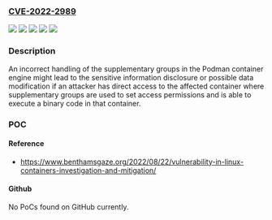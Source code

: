 ### [CVE-2022-2989](https://cve.mitre.org/cgi-bin/cvename.cgi?name=CVE-2022-2989)
![](https://img.shields.io/static/v1?label=Product&message=Red%20Hat%20Enterprise%20Linux%208&color=blue)
![](https://img.shields.io/static/v1?label=Product&message=Red%20Hat%20Enterprise%20Linux%209&color=blue)
![](https://img.shields.io/static/v1?label=Version&message=!%201%3A1.27.0-2.el9%20&color=brighgreen)
![](https://img.shields.io/static/v1?label=Version&message=!%208070020221026183352.489fc8e9%20&color=brighgreen)
![](https://img.shields.io/static/v1?label=Vulnerability&message=Placement%20of%20User%20into%20Incorrect%20Group&color=brighgreen)

### Description

An incorrect handling of the supplementary groups in the Podman container engine might lead to the sensitive information disclosure or possible data modification if an attacker has direct access to the affected container where supplementary groups are used to set access permissions and is able to execute a binary code in that container.

### POC

#### Reference
- https://www.benthamsgaze.org/2022/08/22/vulnerability-in-linux-containers-investigation-and-mitigation/

#### Github
No PoCs found on GitHub currently.

